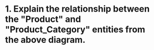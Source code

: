 # 1. Explain the relationship between the "Product" and "Product_Category" entities from the above diagram.
